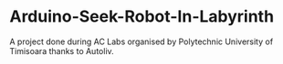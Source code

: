 # Arduino-Seek-Robot-In-Labyrinth
A project done during AC Labs organised by Polytechnic University of Timisoara thanks to Autoliv. 
